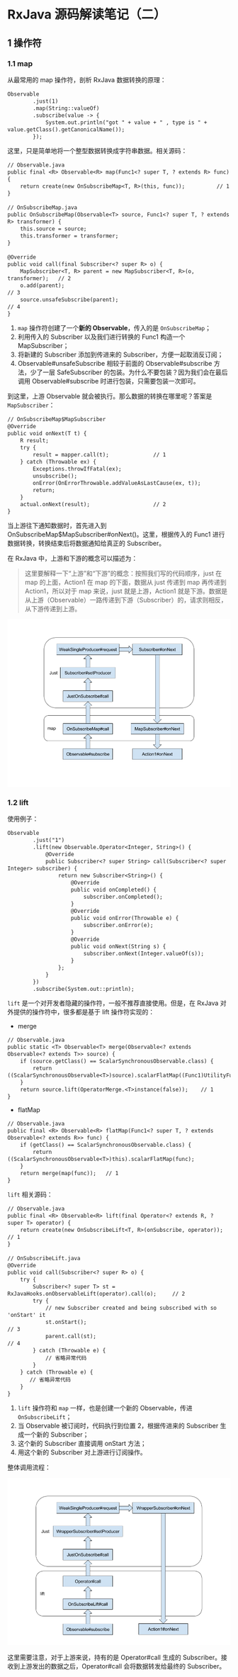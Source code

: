 # RxJava 源码解读笔记（二）

## 1 操作符

### 1.1 map

从最常用的 map 操作符，剖析 RxJava 数据转换的原理：

```
Observable
        .just(1)
        .map(String::valueOf)
        .subscribe(value -> {
            System.out.println("got " + value + " , type is " + value.getClass().getCanonicalName());
        });
```

这里，只是简单地将一个整型数据转换成字符串数据。相关源码：

```
// Observable.java
public final <R> Observable<R> map(Func1<? super T, ? extends R> func) {
    return create(new OnSubscribeMap<T, R>(this, func));          // 1
}

// OnSubscribeMap.java
public OnSubscribeMap(Observable<T> source, Func1<? super T, ? extends R> transformer) {
    this.source = source;
    this.transformer = transformer;
}

@Override
public void call(final Subscriber<? super R> o) {
    MapSubscriber<T, R> parent = new MapSubscriber<T, R>(o, transformer);   // 2
    o.add(parent);                                                          // 3
    source.unsafeSubscribe(parent);                                         // 4
}
```

1. `map` 操作符创建了一个**新的 Observable**，传入的是 `OnSubscribeMap`；
2. 利用传入的 Subscriber 以及我们进行转换的 Func1 构造一个 MapSubscriber；
3. 将新建的 Subscriber 添加到传进来的 Subscriber，方便一起取消反订阅；
4. Observable#unsafeSubscribe 相较于前面的 Observable#subscribe 方法，少了一层 SafeSubscriber 的包装。为什么不要包装？因为我们会在最后调用 Observable#subscribe 时进行包装，只需要包装一次即可。

到这里，上游 Observable 就会被执行。那么数据的转换在哪里呢？答案是 `MapSubscriber`：

```
// OnSubscribeMap$MapSubscriber
@Override
public void onNext(T t) {
    R result;
    try {
        result = mapper.call(t);              // 1
    } catch (Throwable ex) {
        Exceptions.throwIfFatal(ex);
        unsubscribe();
        onError(OnErrorThrowable.addValueAsLastCause(ex, t));
        return;
    }
    actual.onNext(result);                    // 2
}
```

当上游往下通知数据时，首先进入到 OnSubscribeMap$MapSubscriber#onNext()。这里，根据传入的 Func1 进行数据转换，转换结束后将数据通知给真正的 Subscriber。

在 RxJava 中，上游和下游的概念可以描述为：

> 这里要解释一下“上游”和“下游”的概念：按照我们写的代码顺序，just 在 map 的上面，Action1 在 map 的下面，数据从 just 传递到 map 再传递到 Action1，所以对于 map 来说，just 就是上游，Action1 就是下游。数据是从上游（Observable）一路传递到下游（Subscriber）的，请求则相反，从下游传递到上游。

![](Imgs/RxJava-map.png)

### 1.2 lift

使用例子：

```
Observable
        .just("1")
        .lift(new Observable.Operator<Integer, String>() {
            @Override
            public Subscriber<? super String> call(Subscriber<? super Integer> subscriber) {
                return new Subscriber<String>() {
                    @Override
                    public void onCompleted() {
                        subscriber.onCompleted();
                    }
                    @Override
                    public void onError(Throwable e) {
                        subscriber.onError(e);
                    }
                    @Override
                    public void onNext(String s) {
                        subscriber.onNext(Integer.valueOf(s));
                    }
                };
            }
        })
        .subscribe(System.out::println);
```

`lift` 是一个对开发者隐藏的操作符，一般不推荐直接使用。但是，在 RxJava 对外提供的操作符中，很多都是基于 lift 操作符实现的：

- merge

```
// Observable.java
public static <T> Observable<T> merge(Observable<? extends Observable<? extends T>> source) {
    if (source.getClass() == ScalarSynchronousObservable.class) {
        return ((ScalarSynchronousObservable<T>)source).scalarFlatMap((Func1)UtilityFunctions.identity());
    }
    return source.lift(OperatorMerge.<T>instance(false));    // 1
}
```

- flatMap

```
// Observable.java
public final <R> Observable<R> flatMap(Func1<? super T, ? extends Observable<? extends R>> func) {
    if (getClass() == ScalarSynchronousObservable.class) {
        return ((ScalarSynchronousObservable<T>)this).scalarFlatMap(func);
    }
    return merge(map(func));   // 1
}
```

`lift` 相关源码：

```
// Observable.java
public final <R> Observable<R> lift(final Operator<? extends R, ? super T> operator) {
    return create(new OnSubscribeLift<T, R>(onSubscribe, operator));    // 1
}

// OnSubscribeLift.java
@Override
public void call(Subscriber<? super R> o) {
    try {
        Subscriber<? super T> st = RxJavaHooks.onObservableLift(operator).call(o);     // 2
        try {
            // new Subscriber created and being subscribed with so 'onStart' it
            st.onStart();                                               // 3
            parent.call(st);                                            // 4
        } catch (Throwable e) {
            // 省略异常代码
        }
    } catch (Throwable e) {
       // 省略异常代码
    }
}
```

1. `lift` 操作符和 `map` 一样，也是创建一个新的 Observable，传进 `OnSubscribeLift`；
2. 当 Observable 被订阅时，代码执行到位置 2，根据传进来的 Subscriber 生成一个新的 Subscriber；
3. 这个新的 Subscriber 直接调用 onStart 方法；
4. 用这个新的 Subscriber 对上游进行订阅操作。

整体调用流程：

![](Imgs/RxJava-lift.png)

这里需要注意，对于上游来说，持有的是 Operator#call 生成的 Subscriber。接收到上游发出的数据之后，Operator#call 会将数据转发给最终的 Subscriber。
